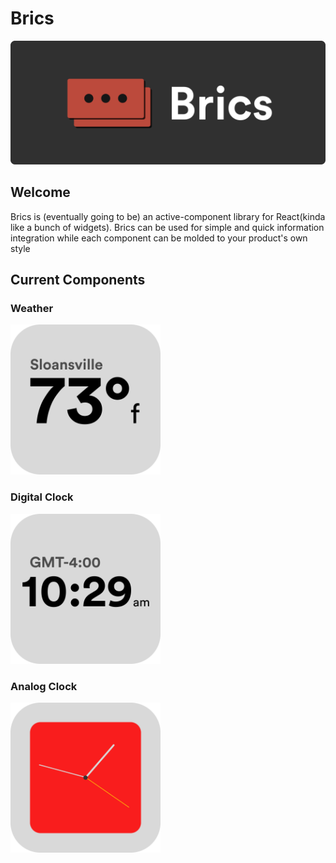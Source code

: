 # Brics

![Brics Banner](./brics-banner.png)

## Welcome

Brics is (eventually going to be) an active-component library for React(kinda like a bunch of widgets). Brics can be used for simple and quick information integration while each component can be molded to your product's own style

## Current Components
### Weather
<img src="./Docs/Images/Weather Temp Sqaure Small.png" style="width: 25vW"></img>

### Digital Clock
<img src="./Docs/Images/Clock Sqaure Small.png" style="width: 25vW"></img>

### Analog Clock
<img src="./Docs/Images/Clock Analog Square Small.png" style="width: 25vW"></img>